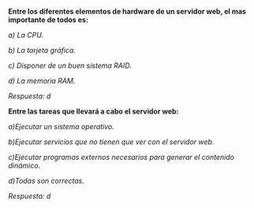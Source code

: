 **Entre los diferentes elementos de hardware de un servidor web, el mas importante de todos es:**

*a) La CPU.*

*b) La tarjeta gráfica.*

*c) Disponer de un buen sistema RAID.*

*d) La memoria RAM.*

*Respuesta: d*

**Entre las tareas que llevará a cabo el servidor web:**

*a)Ejecutar un sistema operativo.*

*b)Ejecutar servicios que no tienen que ver con el servidor web.*

*c)Ejecutar programas externos necesarios para generar el contenido dinámico.*

*d)Todas son correctas.*

*Respuesta: d*
